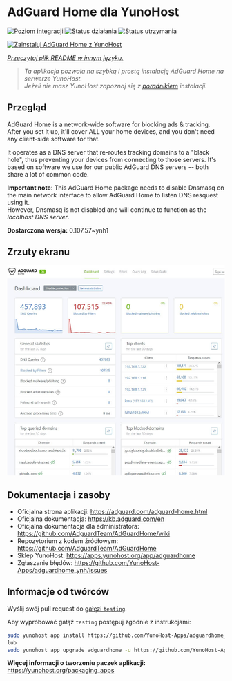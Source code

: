 <!--
To README zostało automatycznie wygenerowane przez <https://github.com/YunoHost/apps/tree/master/tools/readme_generator>
Nie powinno być ono edytowane ręcznie.
-->

# AdGuard Home dla YunoHost

[![Poziom integracji](https://apps.yunohost.org/badge/integration/adguardhome)](https://ci-apps.yunohost.org/ci/apps/adguardhome/)
![Status działania](https://apps.yunohost.org/badge/state/adguardhome)
![Status utrzymania](https://apps.yunohost.org/badge/maintained/adguardhome)

[![Zainstaluj AdGuard Home z YunoHost](https://install-app.yunohost.org/install-with-yunohost.svg)](https://install-app.yunohost.org/?app=adguardhome)

*[Przeczytaj plik README w innym języku.](./ALL_README.md)*

> *Ta aplikacja pozwala na szybką i prostą instalację AdGuard Home na serwerze YunoHost.*  
> *Jeżeli nie masz YunoHost zapoznaj się z [poradnikiem](https://yunohost.org/install) instalacji.*

## Przegląd

AdGuard Home is a network-wide software for blocking ads & tracking. After you set it up, it'll cover ALL your home devices, and you don't need any client-side software for that.

It operates as a DNS server that re-routes tracking domains to a "black hole", thus preventing your devices from connecting to those servers. It's based on software we use for our public AdGuard DNS servers -- both share a lot of common code.

**Important note**: This AdGuard Home package needs to disable Dnsmasq on the main network interface to allow AdGuard Home to listen DNS resquest using it.  
However, Dnsmasq is not disabled and will continue to function as the *localhost DNS server*.


**Dostarczona wersja:** 0.107.57~ynh1

## Zrzuty ekranu

![Zrzut ekranu z AdGuard Home](./doc/screenshots/screenshot.jpg)

## Dokumentacja i zasoby

- Oficjalna strona aplikacji: <https://adguard.com/adguard-home.html>
- Oficjalna dokumentacja: <https://kb.adguard.com/en>
- Oficjalna dokumentacja dla administratora: <https://github.com/AdguardTeam/AdGuardHome/wiki>
- Repozytorium z kodem źródłowym: <https://github.com/AdguardTeam/AdGuardHome>
- Sklep YunoHost: <https://apps.yunohost.org/app/adguardhome>
- Zgłaszanie błędów: <https://github.com/YunoHost-Apps/adguardhome_ynh/issues>

## Informacje od twórców

Wyślij swój pull request do [gałęzi `testing`](https://github.com/YunoHost-Apps/adguardhome_ynh/tree/testing).

Aby wypróbować gałąź `testing` postępuj zgodnie z instrukcjami:

```bash
sudo yunohost app install https://github.com/YunoHost-Apps/adguardhome_ynh/tree/testing --debug
lub
sudo yunohost app upgrade adguardhome -u https://github.com/YunoHost-Apps/adguardhome_ynh/tree/testing --debug
```

**Więcej informacji o tworzeniu paczek aplikacji:** <https://yunohost.org/packaging_apps>
